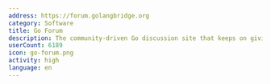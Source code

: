 ```yaml
---
address: https://forum.golangbridge.org
category: Software
title: Go Forum
description: The community-driven Go discussion site that keeps on giving
userCount: 6189
icon: go-forum.png
activity: high
language: en
---
```

